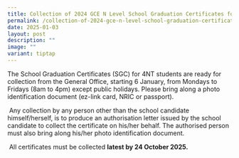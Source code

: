 ```yaml
---
title: Collection of 2024 GCE N Level School Graduation Certificates for 4NT Students
permalink: /collection-of-2024-gce-n-level-school-graduation-certificates-for-4nt-students/
date: 2025-01-03
layout: post
description: ""
image: ""
variant: tiptap
---
```

<p>The School Graduation Certificates (SGC) for 4NT students are ready for
collection from the General Office, starting 6 January, from Mondays to
Fridays (8am to 4pm) except public holidays. Please bring along a photo
identification document (ez-link card, NRIC or passport).</p>
<p>&nbsp;Any collection by any person other than the school candidate himself/herself,
is to produce an authorisation letter issued by the school candidate to
collect the certificate on his/her behalf. The authorised person must also
bring along his/her photo identification document.</p>
<p>&nbsp;All certificates must be collected <strong>latest by 24 October 2025.</strong>
</p>